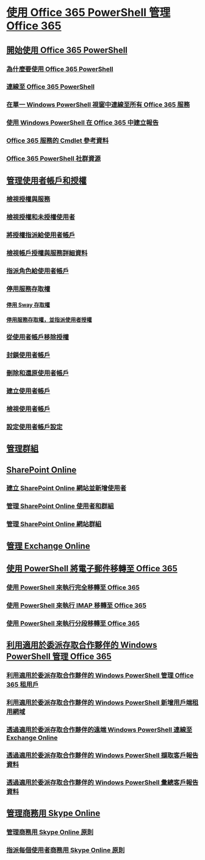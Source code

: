 
# [使用 Office 365 PowerShell 管理 Office 365](manage-office-365-with-office-365-powershell.md)
## [開始使用 Office 365 PowerShell](getting-started-with-office-365-powershell.md)
### [為什麼要使用 Office 365 PowerShell](why-you-need-to-use-office-365-powershell.md)
### [連線至 Office 365 PowerShell](connect-to-office-365-powershell.md)
### [在單一 Windows PowerShell 視窗中連線至所有 Office 365 服務](connect-to-all-office-365-services-in-a-single-windows-powershell-window.md)
### [使用 Windows PowerShell 在 Office 365 中建立報告](use-windows-powershell-to-create-reports-in-office-365.md)
### [Office 365 服務的 Cmdlet 參考資料](cmdlet-references-for-office-365-services.md)
### [Office 365 PowerShell 社群資源](office-365-powershell-community-resources.md)
## [管理使用者帳戶和授權](manage-user-accounts-and-licenses-with-office-365-powershell.md)
### [檢視授權與服務](view-licenses-and-services-with-office-365-powershell.md)
### [檢視授權和未授權使用者](view-licensed-and-unlicensed-users-with-office-365-powershell.md)
### [將授權指派給使用者帳戶](assign-licenses-to-user-accounts-with-office-365-powershell.md)
### [檢視帳戶授權與服務詳細資料](view-account-license-and-service-details-with-office-365-powershell.md)
### [指派角色給使用者帳戶](assign-roles-to-user-accounts-with-office-365-powershell.md)
### [停用服務存取權](disable-access-to-services-with-office-365-powershell.md)
#### [停用 Sway 存取權](disable-access-to-sway-with-office-365-powershell.md)
#### [停用服務存取權，並指派使用者授權](disable-access-to-services-while-assigning-user-licenses.md)
### [從使用者帳戶移除授權](remove-licenses-from-user-accounts-with-office-365-powershell.md)
### [封鎖使用者帳戶](block-user-accounts-with-office-365-powershell.md)
### [刪除和還原使用者帳戶](delete-and-restore-user-accounts-with-office-365-powershell.md)
### [建立使用者帳戶](create-user-accounts-with-office-365-powershell.md)
### [檢視使用者帳戶](view-user-accounts-with-office-365-powershell.md)
### [設定使用者帳戶設定](configure-user-account-properties-with-office-365-powershell.md)
## [管理群組](manage-office-365-groups-with-powershell.md)
## [SharePoint Online](manage-sharepoint-online-with-office-365-powershell.md)
### [建立 SharePoint Online 網站並新增使用者](create-sharepoint-sites-and-add-users-with-powershell.md)
### [管理 SharePoint Online 使用者和群組](manage-sharepoint-users-and-groups-with-powershell.md)
### [管理 SharePoint Online 網站群組](manage-sharepoint-site-groups-with-powershell.md)
## [管理 Exchange Online](manage-exchange-online-with-office-365-powershell.md)
## [使用 PowerShell 將電子郵件移轉至 Office 365](use-powershell-for-email-migration-to-office-365.md)
### [使用 PowerShell 來執行完全移轉至 Office 365](use-powershell-to-perform-a-cutover-migration-to-office-365.md)
### [使用 PowerShell 來執行 IMAP 移轉至 Office 365](use-powershell-to-perform-an-imap-migration-to-office-365.md)
### [使用 PowerShell 來執行分段移轉至 Office 365](use-powershell-to-perform-a-staged-migration-to-office-365.md)
## [利用適用於委派存取合作夥伴的 Windows PowerShell 管理 Office 365](manage-office-365-with-windows-powershell-for-delegated-access-permissions-dap-p.md)
### [利用適用於委派存取合作夥伴的 Windows PowerShell 管理 Office 365 租用戶](manage-office-365-tenants-with-windows-powershell-for-delegated-access-permissio.md)
### [利用適用於委派存取合作夥伴的 Windows PowerShell 新增用戶端租用網域](add-a-domain-to-a-client-tenancy-with-windows-powershell-for-delegated-access-pe.md)
### [透過適用於委派存取合作夥伴的遠端 Windows PowerShell 連線至 Exchange Online](connect-to-exchange-online-tenants-with-remote-windows-powershell-for-delegated.md)
### [透過適用於委派存取合作夥伴的 Windows PowerShell 擷取客戶報告資料](retrieve-customer-tenant-reporting-data-with-windows-powershell-for-delegated-ac.md)
### [透過適用於委派存取合作夥伴的 Windows PowerShell 彙總客戶報告資料](aggregate-customer-reporting-data-via-windows-powershell-for-delegated-access-pe.md)
## [管理商務用 Skype Online](manage-skype-for-business-online-with-office-365-powershell.md)
### [管理商務用 Skype Online 原則](manage-skype-for-business-online-policies-with-office-365-powershell.md)
### [指派每個使用者商務用 Skype Online 原則](assign-per-user-skype-for-business-online-policies-with-office-365-powershell.md)

